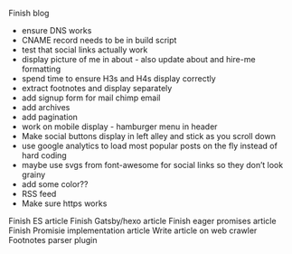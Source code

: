 Finish blog

- ensure DNS works
- CNAME record needs to be in build script
- test that social links actually work
- display picture of me in about - also update about and hire-me formatting
- spend time to ensure H3s and H4s display correctly
- extract footnotes and display separately
- add signup form for mail chimp email
- add archives
- add pagination
- work on mobile display - hamburger menu in header
- Make social buttons display in left alley and stick as you scroll down
- use google analytics to load most popular posts on the fly instead of hard coding
- maybe use svgs from font-awesome for social links so they don’t look grainy
- add some color??
- RSS feed
- Make sure https works

Finish ES article
Finish Gatsby/hexo article
Finish eager promises article
Finish Promisie implementation article
Write article on web crawler
Footnotes parser plugin
